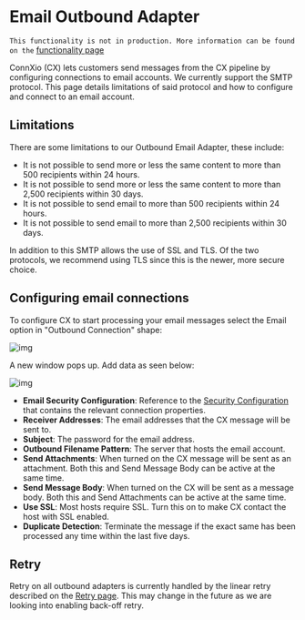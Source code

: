 # Email Outbound Adapter

`This functionality is not in production. More information can be found on the` [functionality page](/Functionality)

ConnXio (CX) lets customers send messages from the CX pipeline by configuring connections to email accounts. We currently support the SMTP protocol. This page details limitations of said protocol and how to configure and connect to an email account.

## Limitations

There are some limitations to our Outbound Email Adapter, these include:

- It is not possible to send more or less the same content to more than 500 recipients within 24 hours.
- It is not possible to send more or less the same content to more than 2,500 recipients within 30 days.
- It is not possible to send email to more than 500 recipients within 24 hours.
- It is not possible to send email to more than 2,500 recipients within 30 days.

 In addition to this SMTP allows the use of SSL and TLS. Of the two protocols, we recommend using TLS since this is the newer, more secure choice.

## Configuring email connections

To configure CX to start processing your email messages select the Email option in "Outbound Connection" shape:

![img](https://cmhpictsa.blob.core.windows.net/pictures/Azure%20storage%20menu.png?sv=2020-04-08&st=2021-10-27T11%3A56%3A53Z&se=2040-10-28T12%3A56%3A00Z&sr=b&sp=r&sig=S%2FltUS0elTLePVt5Aq536uNkr7Pa9XcY8ovTFJLUhmc%3D)

A new window pops up. Add data as seen below:

![img](https://cmhpictsa.blob.core.windows.net/pictures/Email%20config.PNG?sv=2020-04-08&st=2021-11-03T09%3A18%3A05Z&se=2040-11-04T09%3A18%3A00Z&sr=b&sp=r&sig=EBWhGmnlgHWBK8tH5JmkqcRVkU7rlR9B9XrD0tDKEro%3D)

- **Email Security Configuration**: Reference to the [Security Configuration](/Security/Security-Configurations) that contains the relevant connection properties.
- **Receiver Addresses**: The email addresses that the CX message will be sent to.
- **Subject**: The password for the email address.
- **Outbound Filename Pattern**: The server that hosts the email account.
- **Send Attachments**: When turned on the CX message will be sent as an attachment. Both this and Send Message Body can be active at the same time.
- **Send Message Body**: When turned on the CX will be sent as a message body. Both this and Send Attachments can be active at the same time.
- **Use SSL**: Most hosts require SSL. Turn this on to make CX contact the host with SSL enabled.
- **Duplicate Detection**: Terminate the message if the exact same has been processed any time within the last five days.

## Retry

Retry on all outbound adapters is currently handled by the linear retry described on the [Retry page](/Retry). This may change in the future as we are looking into enabling back-off retry.
